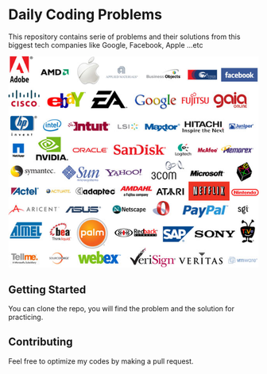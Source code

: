 # Daily Coding Problems

This repository contains serie of problems and their solutions from this biggest tech companies like Google, Facebook, Apple ...etc


![](https://github.com/dombroks/Daily-Coding-Problem/blob/master/tech-companies.jpg)


## Getting Started

You can clone the repo, you will find the problem and the solution for practicing.

## Contributing

Feel free to optimize my codes by making a pull request.





